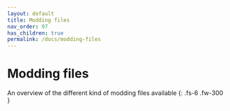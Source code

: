```yaml
---
layout: default
title: Modding files
nav_order: 97
has_children: true
permalink: /docs/modding-files
---
```


# Modding files

An overview of the different kind of modding files available
{: .fs-6 .fw-300 }
